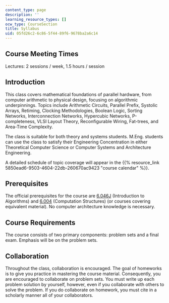 ```yaml
---
content_type: page
description: ''
learning_resource_types: []
ocw_type: CourseSection
title: Syllabus
uid: 05fd26c2-6c86-5f44-89f6-9678ba2a6c14
---
```


Course Meeting Times
--------------------

Lectures: 2 sessions / week, 1.5 hours / session

Introduction
------------

This class covers mathematical foundations of parallel hardware, from computer arithmetic to physical design, focusing on algorithmic underpinnings. Topics include Arithmetic Circuits, Parallel Prefix, Systolic Arrays, Retiming, Clocking Methodologies, Boolean Logic, Sorting Networks, Interconnection Networks, Hypercubic Networks, P-completeness, VLSI Layout Theory, Reconfigurable Wiring, Fat-trees, and Area-Time Complexity.

The class is suitable for both theory and systems students. M.Eng. students can use the class to satisfy their Engineering Concentration in either Theoretical Computer Science or Computer Systems and Architecture Engineering.

A detailed schedule of topic coverage will appear in the {{% resource_link 5850ead6-9503-4604-22db-260670ac9423 "course calendar" %}}.

Prerequisites
-------------

The official prerequisites for the course are [6.046J](/courses/6-046j-introduction-to-algorithms-sma-5503-fall-2005) (Introduction to Algorithms) and [6.004](/courses/6-004-computation-structures-spring-2009) (Computation Structures) (or courses covering equivalent material). No computer architecture knowledge is necessary.

Course Requirements
-------------------

The course consists of two primary components: problem sets and a final exam. Emphasis will be on the problem sets.

Collaboration
-------------

Throughout the class, collaboration is encouraged. The goal of homeworks is to give you practice in mastering the course material. Consequently, you are encouraged to collaborate on problem sets. You must write up each problem solution by yourself, however, even if you collaborate with others to solve the problem. If you do collaborate on homework, you must cite in a scholarly manner all of your collaborators.